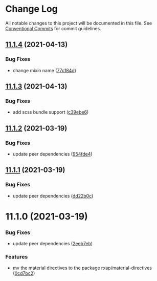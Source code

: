 # Change Log

All notable changes to this project will be documented in this file.
See [Conventional Commits](https://conventionalcommits.org) for commit guidelines.

## [11.1.4](https://gitlab.com/rxap/packages/compare/@rxap/material-directives@11.1.3...@rxap/material-directives@11.1.4) (2021-04-13)


### Bug Fixes

* change mixin name ([77c184d](https://gitlab.com/rxap/packages/commit/77c184db4157f3ac587f4a2fdc30a48cb78d6423))





## [11.1.3](https://gitlab.com/rxap/packages/compare/@rxap/material-directives@11.1.2...@rxap/material-directives@11.1.3) (2021-04-13)


### Bug Fixes

* add scss bundle support ([c39ebe6](https://gitlab.com/rxap/packages/commit/c39ebe649d12762d1e8ffb116313c83d57056ac9))





## [11.1.2](https://gitlab.com/rxap/packages/compare/@rxap/material-directives@11.1.1...@rxap/material-directives@11.1.2) (2021-03-19)


### Bug Fixes

* update peer dependencies ([954fde4](https://gitlab.com/rxap/packages/commit/954fde47836ff0c1f25a77c33ff871ddc7685b6c))





## [11.1.1](https://gitlab.com/rxap/packages/compare/@rxap/material-directives@11.1.0...@rxap/material-directives@11.1.1) (2021-03-19)


### Bug Fixes

* update peer dependencies ([dd22b0c](https://gitlab.com/rxap/packages/commit/dd22b0ce053bc266c7aea659a2faf3be39f424e7))





# 11.1.0 (2021-03-19)


### Bug Fixes

* update peer dependencies ([2eeb7eb](https://gitlab.com/rxap/packages/commit/2eeb7eb85eedd6d610e855dc1724c7153cf01fd0))


### Features

* mv the material directives to the package rxap/material-directives ([0cd7bc2](https://gitlab.com/rxap/packages/commit/0cd7bc2102784085ba2c58702628984c1cfbb092))

